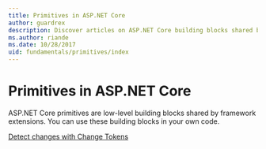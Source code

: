 ```yaml
---
title: Primitives in ASP.NET Core
author: guardrex
description: Discover articles on ASP.NET Core building blocks shared by framework extensions that you can use in your own code.
ms.author: riande
ms.date: 10/28/2017
uid: fundamentals/primitives/index
---
```

# Primitives in ASP.NET Core

ASP.NET Core primitives are low-level building blocks shared by framework extensions. You can use these building blocks in your own code.

[Detect changes with Change Tokens](xref:fundamentals/primitives/change-tokens)
